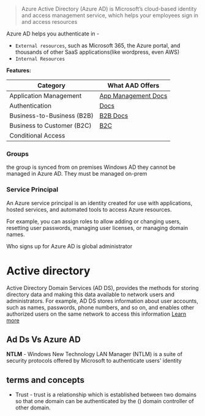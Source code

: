 > Azure Active Directory (Azure AD) is Microsoft’s cloud-based identity and access management service, which helps your employees sign in and access resources

Azure AD helps you authenticate in - 
- `External resources`, such as Microsoft 365, the Azure portal, and thousands of other SaaS applications(like wordpress, even AWS)
- `Internal Resources`

**Features:**

| **Category** | **What AAD Offers** |
| ---- | ------|
| Application Management | [App Management Docs ](https://docs.microsoft.com/en-us/azure/active-directory/manage-apps/) |
| Authentication |    [Docs](https://docs.microsoft.com/en-us/azure/active-directory/authentication/) |
| Business-to-Business (B2B) |  [B2B Docs](https://docs.microsoft.com/en-us/azure/active-directory/external-identities/) | 
| Business to Customer (B2C) |   [B2C](https://docs.microsoft.com/en-us/azure/active-directory-b2c/) | 
| Conditional Access | 

### Groups
the group is synced from on premises Windows AD they cannot be managed in Azure AD. They must be managed on-prem 

### Service Principal
An Azure service principal is an identity created for use with applications, hosted services, and automated tools to access Azure resources.

For example, you can assign roles to allow adding or changing users, resetting user passwords, managing user licenses, or managing domain names.

Who signs up for Azure AD is global administrator

# Active directory

Active Directory Domain Services (AD DS), provides the methods for storing directory data and making this data available to network users and administrators.
For example, AD DS stores information about user accounts, such as names, passwords, phone numbers, and so on, and enables other authorized users on the same network to access this information
[Learn more](https://docs.microsoft.com/en-us/windows-server/identity/ad-ds/get-started/virtual-dc/active-directory-domain-services-overview)

## Ad Ds Vs Azure AD
**NTLM** - Windows New Technology LAN Manager (NTLM) is a suite of security protocols offered by Microsoft to authenticate users' identity 


## terms and concepts

- Trust - trust is a relationship which is established between two domains so that one domain can be authenticated by the () domain controller of other domain. 
